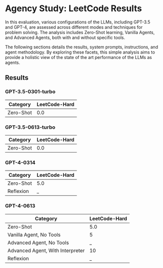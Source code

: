 # Agency Study: LeetCode Results

In this evaluation, various configurations of the LLMs, including GPT-3.5 and GPT-4, are assessed across different modes and techniques for problem solving. The analysis includes Zero-Shot learning, Vanilla Agents, and Advanced Agents, both with and without specific tools.

The following sections details the results, system prompts, instructions, and agent methodology. By exploring these facets, this simple analysis aims to provide a holistic view of the state of the art performance of the LLMs as agents.

## Results

### GPT-3.5-0301-turbo

| Category                         | LeetCode-Hard |
|----------------------------------|---------------|
| Zero-Shot                        | 0.0           |

### GPT-3.5-0613-turbo

| Category                         | LeetCode-Hard |
|----------------------------------|---------------|
| Zero-Shot                        | 0.0           |

### GPT-4-0314

| Category                         | LeetCode-Hard |
|----------------------------------|---------------|
| Zero-Shot                        | 5.0           |
| Reflexion                        | _             |

### GPT-4-0613

| Category                         | LeetCode-Hard |
|----------------------------------|---------------|
| Zero-Shot                        | 5.0           |
| Vanilla Agent, No Tools          | 5             |
| Advanced Agent, No Tools         | _             |
| Advanced Agent, With Interpreter | 10            |
| Reflexion                        | _             |